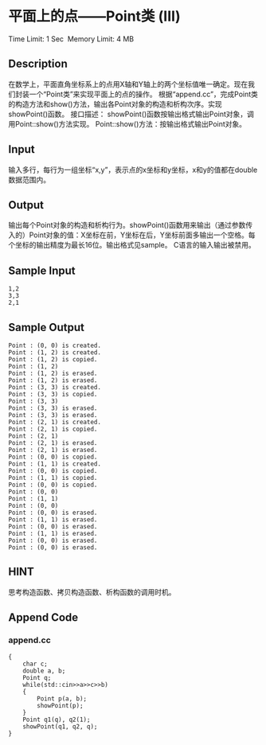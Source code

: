 # 平面上的点——Point类 (III)
Time Limit: 1 Sec  Memory Limit: 4 MB


## Description
在数学上，平面直角坐标系上的点用X轴和Y轴上的两个坐标值唯一确定。现在我们封装一个“Point类”来实现平面上的点的操作。
根据“append.cc”，完成Point类的构造方法和show()方法，输出各Point对象的构造和析构次序。实现showPoint()函数。
接口描述：
showPoint()函数按输出格式输出Point对象，调用Point::show()方法实现。
Point::show()方法：按输出格式输出Point对象。

## Input
输入多行，每行为一组坐标“x,y”，表示点的x坐标和y坐标，x和y的值都在double数据范围内。

## Output

输出每个Point对象的构造和析构行为。showPoint()函数用来输出（通过参数传入的）Point对象的值：X坐标在前，Y坐标在后，Y坐标前面多输出一个空格。每个坐标的输出精度为最长16位。输出格式见sample。
C语言的输入输出被禁用。


## Sample Input
```
1,2
3,3
2,1
```
## Sample Output
```
Point : (0, 0) is created.
Point : (1, 2) is created.
Point : (1, 2) is copied.
Point : (1, 2)
Point : (1, 2) is erased.
Point : (1, 2) is erased.
Point : (3, 3) is created.
Point : (3, 3) is copied.
Point : (3, 3)
Point : (3, 3) is erased.
Point : (3, 3) is erased.
Point : (2, 1) is created.
Point : (2, 1) is copied.
Point : (2, 1)
Point : (2, 1) is erased.
Point : (2, 1) is erased.
Point : (0, 0) is copied.
Point : (1, 1) is created.
Point : (0, 0) is copied.
Point : (1, 1) is copied.
Point : (0, 0) is copied.
Point : (0, 0)
Point : (1, 1)
Point : (0, 0)
Point : (0, 0) is erased.
Point : (1, 1) is erased.
Point : (0, 0) is erased.
Point : (1, 1) is erased.
Point : (0, 0) is erased.
Point : (0, 0) is erased.
```

## HINT
思考构造函数、拷贝构造函数、析构函数的调用时机。

## Append Code
### append.cc
```cppint main()
{
    char c;
    double a, b;
    Point q;
    while(std::cin>>a>>c>>b)
    {
        Point p(a, b);
        showPoint(p);
    }
    Point q1(q), q2(1);
    showPoint(q1, q2, q);
}
```
